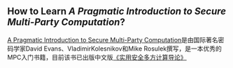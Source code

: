 ## How to Learn _A Pragmatic Introduction to Secure Multi-Party Computation_?

[A Pragmatic Introduction to Secure Multi-Party Computation](https://securecomputation.org/)是由国际著名密码学家David Evans、VladimirKolesnikov和Mike Rosulek撰写，是一本优秀的MPC入门书籍，目前该书已出版中文版[《实用安全多方计算导论》](https://baike.baidu.com/item/%E5%AE%9E%E7%94%A8%E5%AE%89%E5%85%A8%E5%A4%9A%E6%96%B9%E8%AE%A1%E7%AE%97%E5%AF%BC%E8%AE%BA/60355006)
